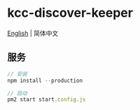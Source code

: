 # kcc-discover-keeper

[English](README.md) | 简体中文

## 服务
```javascript
// 安装
npm install --production

// 启动
pm2 start start.config.js
```